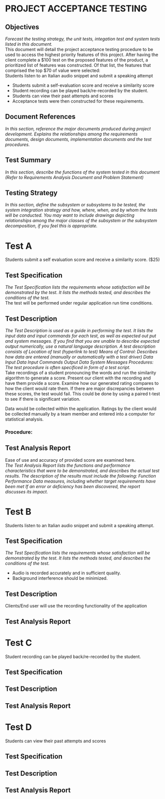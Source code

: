 # PROJECT ACCEPTANCE TESTING
## Objectives
*Forecast the testing strategy, the unit tests, integation test and system tests listed in this document.* </br>
This document will detail the project acceptance testing procedure to be used to access the highest priority features of this project. After having the client complete a $100 test on the proposed features of the product, a prioritized list of features was constructed. Of that list, the features that comprised the top $70 of value were selected:</br>
Students listen to an Italian audio snippet and submit a speaking attempt
- Students submit a self-evaluation score and receive a similarity score
- Student recording can be played back/re-recorded by the student.
- Students can view their past attempts and scores
- Acceptance tests were then constructed for these requirements.
## Document References
*In this section, reference the major documents produced during project development. Explains the relationships among the requirements documents, design documents, implementation documents and the test procedures.*

## Test Summary
*In this section, describe the functions of the system tested in this document (Refer to Requirements Analysis Document and Problem Statement)*</br>

## Testing Strategy
*In this section, define the subsystem or subsystems to be tested, the system integration strategy and how, where, when, and by whom the tests will be conducted. You may want to include drawings depicting relationships among the major classes of the subsystem or the subsystem decomposition, if you feel this is appropriate.*

# Test A
Students submit a self evaluation score and receive a similarity score. ($25)
## Test Specification
*The Test Specification lists the requirements whose satisfaction will be demonstrated by the test. It lists the methods tested, and describes the conditions of the test.*</br>
The test will be performed under regular application run time conditions. 
## Test Description
*The Test Description is used as a guide in performing the test. It lists the input data and input commands for each test, as well as expected out put and system messages. If you find that you are unable to describe expected output numerically, use a natural language description. A test description consists of
Location of test (hyperlink to test)
Means of Control: Describes how data are entered (manually or automatically with a test driver)
Data
Input Data
Input Commands
Output Data
System Messages
Procedures: The test procedure is often specificed in form of a test script.*</br>
Take recordings of a student pronouncing the words and run the similarity algorithm to generate a score. Present our client with the recording and have them provide a score. Examine how our generated rating compares to how the client would rate them. If there are major discrepancies between these scores, the test would fail. This could be done by using a paired t-test to see if there is significant variation.

Data would be collected within the application. Ratings by the client would be collected manually by a team member and entered into a computer for statistical analysis.

### Procedure:

## Test Analysis Report
Ease of use and accuracy of provided score are examined here.</br>
*The Test Analysis Report lists the functions and performance characteristics that were to be demonstrated, and describes the actual test results. The description of the results must include the following:
Function
Performance
Data measures, including whether target requirements have been met
If an error or deficiency has been discovered, the report discusses its impact.*

# Test B
Students listen to an Italian audio snippet and submit a speaking attempt.
## Test Specification
*The Test Specification lists the requirements whose satisfaction will be demonstrated by the test. It lists the methods tested, and describes the conditions of the test.* <br/>
- Audio is recorded accurately and in sufficient quality.
- Background interference should be minimized.
## Test Description
Clients/End user will use the recording functionality of the application 

## Test Analysis Report

# Test C
Student recording can be played back/re-recorded by the student.
## Test Specification

## Test Description

## Test Analysis Report


# Test D
Students can view their past attempts and scores
## Test Specification

## Test Description

## Test Analysis Report
